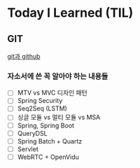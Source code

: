 # Today I Learned (TIL)

## GIT
[git과 github](git/git+github.md)

### 자소서에 쓴 꼭 알아야 하는 내용들
- [ ] MTV vs MVC 디자인 패턴
- [ ] Spring Security
- [ ] Seq2Seq (LSTM)
- [ ] 싱글 모듈 vs 멀티 모듈 vs MSA
- [ ] Spring, Spring Boot
- [ ] QueryDSL
- [ ] Spring Batch + Quartz
- [ ] Servlet
- [ ] WebRTC + OpenVidu
